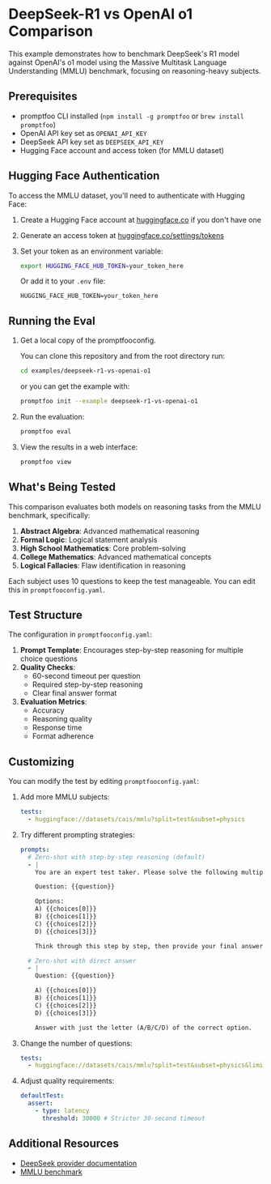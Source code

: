 # DeepSeek-R1 vs OpenAI o1 Comparison

This example demonstrates how to benchmark DeepSeek's R1 model against OpenAI's o1 model using the Massive Multitask Language Understanding (MMLU) benchmark, focusing on reasoning-heavy subjects.

## Prerequisites

- promptfoo CLI installed (`npm install -g promptfoo` or `brew install promptfoo`)
- OpenAI API key set as `OPENAI_API_KEY`
- DeepSeek API key set as `DEEPSEEK_API_KEY`
- Hugging Face account and access token (for MMLU dataset)

## Hugging Face Authentication

To access the MMLU dataset, you'll need to authenticate with Hugging Face:

1. Create a Hugging Face account at [huggingface.co](https://huggingface.co) if you don't have one
2. Generate an access token at [huggingface.co/settings/tokens](https://huggingface.co/settings/tokens)
3. Set your token as an environment variable:

   ```bash
   export HUGGING_FACE_HUB_TOKEN=your_token_here
   ```

   Or add it to your `.env` file:

   ```env
   HUGGING_FACE_HUB_TOKEN=your_token_here
   ```

## Running the Eval

1. Get a local copy of the promptfooconfig.

   You can clone this repository and from the root directory run:

   ```bash
   cd examples/deepseek-r1-vs-openai-o1
   ```

   or you can get the example with:

   ```bash
   promptfoo init --example deepseek-r1-vs-openai-o1
   ```

2. Run the evaluation:

   ```bash
   promptfoo eval
   ```

3. View the results in a web interface:

   ```bash
   promptfoo view
   ```

## What's Being Tested

This comparison evaluates both models on reasoning tasks from the MMLU benchmark, specifically:

1. **Abstract Algebra**: Advanced mathematical reasoning
2. **Formal Logic**: Logical statement analysis
3. **High School Mathematics**: Core problem-solving
4. **College Mathematics**: Advanced mathematical concepts
5. **Logical Fallacies**: Flaw identification in reasoning

Each subject uses 10 questions to keep the test manageable. You can edit this in `promptfooconfig.yaml`.

## Test Structure

The configuration in `promptfooconfig.yaml`:

1. **Prompt Template**: Encourages step-by-step reasoning for multiple choice questions
2. **Quality Checks**:
   - 60-second timeout per question
   - Required step-by-step reasoning
   - Clear final answer format
3. **Evaluation Metrics**:
   - Accuracy
   - Reasoning quality
   - Response time
   - Format adherence

## Customizing

You can modify the test by editing `promptfooconfig.yaml`:

1. Add more MMLU subjects:

   ```yaml
   tests:
     - huggingface://datasets/cais/mmlu?split=test&subset=physics
   ```

2. Try different prompting strategies:

   ```yaml
   prompts:
     # Zero-shot with step-by-step reasoning (default)
     - |
       You are an expert test taker. Please solve the following multiple choice question step by step.

       Question: {{question}}

       Options:
       A) {{choices[0]}}
       B) {{choices[1]}}
       C) {{choices[2]}}
       D) {{choices[3]}}

       Think through this step by step, then provide your final answer in the format "Therefore, the answer is A/B/C/D."

     # Zero-shot with direct answer
     - |
       Question: {{question}}

       A) {{choices[0]}}
       B) {{choices[1]}}
       C) {{choices[2]}}
       D) {{choices[3]}}

       Answer with just the letter (A/B/C/D) of the correct option.
   ```

3. Change the number of questions:

   ```yaml
   tests:
     - huggingface://datasets/cais/mmlu?split=test&subset=physics&limit=20 # Test 20 questions per subject
   ```

4. Adjust quality requirements:

   ```yaml
   defaultTest:
     assert:
       - type: latency
         threshold: 30000 # Stricter 30-second timeout
   ```

## Additional Resources

- [DeepSeek provider documentation](https://promptfoo.dev/docs/providers/deepseek)
- [MMLU benchmark](https://huggingface.co/datasets/cais/mmlu)
